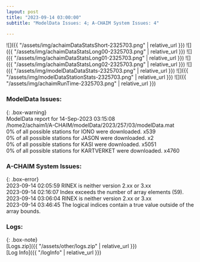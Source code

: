 ```yaml
---
layout: post
title: "2023-09-14 03:00:00"
subtitle: "ModelData Issues: 4; A-CHAIM System Issues: 4"

---
```


![]({{ "/assets/img/achaimDataStatsShort-2325703.png" | relative_url }})
![]({{ "/assets/img/achaimDataStatsLong00-2325703.png" | relative_url }})
![]({{ "/assets/img/achaimDataStatsLong01-2325703.png" | relative_url }})
![]({{ "/assets/img/achaimDataStatsLong02-2325703.png" | relative_url }})
![]({{ "/assets/img/modelDataDataStats-2325703.png" | relative_url }})
![]({{ "/assets/img/modelDataStationStats-2325703.png" | relative_url }})
![]({{ "/assets/img/achaimRunTime-2325703.png" | relative_url }})


### ModelData Issues:  
  
{: .box-warning}  
 ModelData report for 14-Sep-2023 03:15:08   
 /home2/achaim1/A-CHAIM/modelData/2023/257/03/modelData.mat   
 0% of all possible stations for IONO were downloaded. x539   
 0% of all possible stations for JASON were downloaded. x2   
 0% of all possible stations for KASI were downloaded. x5051   
 0% of all possible stations for KARTVERKET were downloaded. x4760   
  
### A-CHAIM System Issues:  
  
{: .box-error}  
2023-09-14 02:05:59 RINEX is neither version 2.xx or 3.xx  
2023-09-14 02:16:07 Index exceeds the number of array elements (59).  
2023-09-14 03:06:04 RINEX is neither version 2.xx or 3.xx  
2023-09-14 03:46:45 The logical indices contain a true value outside of the array bounds.  

### Logs:  
  
{: .box-note}  
[Logs.zip]({{ "/assets/other/logs.zip" | relative_url }})  
[Log Info]({{ "/logInfo" | relative_url }})  
